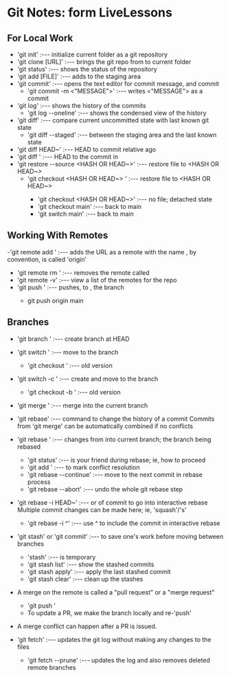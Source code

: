 
# Git Notes: form LiveLessons

## For Local Work
- 'git init' :--- initialize current folder as a git repository
- 'git clone [URL]' :--- brings the git repo from <URL> to current folder
- 'git status' :--- shows the status of the repository
- 'git add [FILE]' :--- adds <FILE> to the staging area
- 'git commit' :--- opens the text editor for commit message, and commit
   - 'git commit -m <"MESSAGE">' :--- writes <"MESSAGE"> as a commit
- 'git log' :--- shows the history of the commits
   - 'git log --oneline' :--- shows the condensed view of the history
- 'git diff' :--- compare current uncommitted state with last known git state
   - 'git diff --staged' :--- between the staging area and the last known state
- 'git diff HEAD~<NUMBER>' :--- HEAD to commit <NUMBER> relative ago
- 'git diff <HASH>' :--- HEAD to the commit in <HASH>
- 'git restore --source <HASH OR HEAD~>' :--- restore file to <HASH OR HEAD~>
   - 'git checkout <HASH OR HEAD~> <FILE>' :--- restore file to <HASH OR HEAD~>
      - 'git checkout <HASH OR HEAD~>' :--- no file; detached state
      - 'git checkout main' :--- back to main
      - 'git switch main' :--- back to main

## Working With Remotes
-'git remote add <NAME> <URL>' :--- adds the URL as a remote with the name <NAME>
 	<NAME>, by convention, is called 'origin'
- 'git remote rm <NAME>' :--- removes the remote called <NAME>
- 'git remote -v' :--- view a list of the remotes for the repo
- 'git push <WHERE> <WHAT>' :--- pushes, to <WHERE>, the <WHAT> branch
   - git push origin main

## Branches
- 'git branch <NAME>' :--- create branch <NAME> at HEAD
- 'git switch <NAME>' :--- move to the branch <NAME>
   - 'git checkout <NAME>' :--- old version
- 'git switch -c <NAME>' :--- create and move to the branch <NAME>
   - 'git checkout -b <NAME>' :--- old version
- 'git merge <BRANCH>' :--- merge <BRANCH> into the current branch 
- 'git rebase' :--- command to change the history of a commit
	Commits from 'git merge' can be automatically combined if no conflicts
- 'git rebase <BRANCH>' :--- changes from <BRANCH> into current branch; the branch being rebased	
   - 'git status' :--- is your friend during rebase; ie, how to proceed
   - 'git add <FILE>' :--- to mark conflict resolution
   - 'git rebase --continue' :--- move to the next commit in rebase process
   - 'git rebase --abort' :--- undo the whole git rebase step
- 'git rebase -i <COMMIT> HEAD~' :--- or <HASH> of commit to go into interactive rebase
	Multiple commit changes can be made here; ie, 'squash'/'s'
   - 'git rebase -i <HASH>^' :--- use ^ to include the commit in interactive rebase
- 'git stash' or 'git commit' :--- to save one's work before moving between branches
   - 'stash' :--- is temporary
   - 'git stash list' :--- show the stashed commits
   - 'git stash apply' :--- apply the last stashed commit
   - 'git stash clear' :--- clean up the stashes

- A merge on the remote is called a "pull request" or a "merge request"
   - 'git push <WHERE> <WHAT>'
   - To update a PR, we make the branch locally and re-'push'

- A merge conflict can happen after a PR is issued.
- 'git fetch' :--- updates the git log without making any changes to the files
   - 'git fetch --prune' :--- updates the log and also removes deleted remote branches

